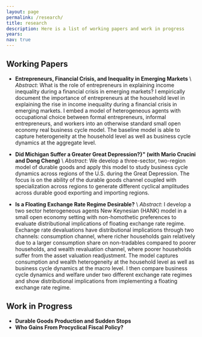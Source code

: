 ```yaml
---
layout: page
permalink: /research/
title: research
description: Here is a list of working papers and work in progress
years:
nav: true
---
```


## Working Papers
- **Entrepreneurs, Financial Crisis, and Inequality in Emerging Markets** \\
*Abstract*: What is the role of entrepreneurs in explaining income inequality during a financial crisis in emerging markets? I empirically
document the importance of entrepreneurs at the household level in explaining the rise in income inequality during a financial crisis in emerging
markets. I embed a model of heterogeneous agents with occupational choice between formal entrepreneurs, informal entrepreneurs, and workers into
an otherwise standard small open economy real business cycle model. The baseline model is able to capture heterogeneity at the household level as
well as business cycle dynamics at the aggregate level.

- **Did Michigan Suffer a Greater Great Depression?}" (with Mario Crucini and Dong Cheng)** \\
*Abstract*: We develop a three-sector, two-region model of durable goods and apply this model to study business cycle dynamics across regions of the U.S. during the Great Depression. The focus is on the ability of the durable goods channel coupled with specialization across regions to generate different cyclical amplitudes across durable good exporting and importing regions.

- **Is a Floating Exchange Rate Regime Desirable?** \\
*Abstract*: I develop a two sector heterogeneous agents New Keynesian (HANK) model in a small open economy setting with non-homothetic preferences to evaluate distributional implications of floating exchange rate regime. Exchange rate devaluations have distributional implications through two channels: consumption channel, where richer households gain relatively due to a larger consumption share on non-tradables compared to poorer households, and wealth revaluation channel, where poorer households suffer from the asset valuation readjustment. The model captures consumption and wealth heterogeneity at the household level as well as business cycle dynamics at the macro level. I then compare business cycle dynamics and welfare under two different exchange rate regimes and show distributional implications from implementing a floating exchange rate regime.

## Work in Progress
- **Durable Goods Production and Sudden Stops**
- **Who Gains From Procyclical Fiscal Policy?**
